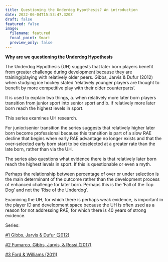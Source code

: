 ```yaml
---
title: Questioning the Underdog Hypothesis? An introduction
date: 2022-06-04T15:53:47.320Z
draft: false
featured: false
image:
  filename: featured
  focal_point: Smart
  preview_only: false
---
```

**Why are we questioning the Underdog Hypothesis**

The Underdog Hypothesis (UH) suggests that later born players benefit from greater challenge during development because they are training/playing with relatively older peers. Gibbs, Jarvis & Dufur (2012) when studying ice hockey stated ‘relatively younger players are thought to benefit by more competitive play with their older counterparts’.

It is used to explain two things, a. when relatively more later born players transition from junior sport into senior sport and b. if relatively more later born reach the highest levels in sport.

This series examines UH research.

For junior/senior transition the series suggests that relatively higher later born become professional because this transition is part of a slow RAE decline that begins when early RAE advantage no longer exists and that the over-selected early born start to be deselected at a greater rate than the late born, rather than via the UH.

The series also questions what evidence there is that relatively later born reach the highest levels in sport. If this is questionable or even a myth.

Perhaps the relationship between percentage of over or under selection is the main determinant of the outcome rather than the development process of enhanced challenge for later born. Perhaps this is the ‘Fall of the Top Dog’ and not the ‘Rise of the Underdog’.

Examining the UH, for which there is perhaps weak evidence, is important in the player ID and development space because the UH is often used as a reason for not addressing RAE, for which there is 40 years of strong evidence.

Series:

[\#1 Gibbs, Jarvis & Dufur (2012)](https://onemoresummer.co.uk/post/questioning-the-underdog-hypothesis-1/)

[](https://onemoresummer.co.uk/post/questioning-the-underdog-hypothesis-1/)[\#2 Fumarco, Gibbs, Jarvis, & Rossi (2017)](https://onemoresummer.co.uk/post/questioning-the-underdog-hypothesis-2-fumarco-gibbs-jarvis-rossi/)

[](https://onemoresummer.co.uk/post/questioning-the-underdog-hypothesis-2-fumarco-gibbs-jarvis-rossi/)[\#3 Ford & Williams (2011)](https://onemoresummer.co.uk/post/questioning-the-underdog-hypothesis-3-ford-williams/)